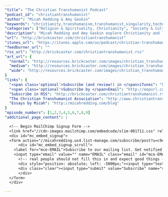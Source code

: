 ```yaml
---
"title": "The Christian Transhumanist Podcast"
"podcast_id": "christiantranshumanist"
"author": "Micah Redding & Amy Gaskin"
"keywords": "christianity,transhumanism,transhumanist,singularity,technology,theology"
"categories": ["Religion & Spirituality, Christianity", "Society & Culture, Philosophy", "Technology"]
"description": "Micah Redding and Amy Gaskin explore Christianity and Transhumanism, diving deep into the relationship between religion, technology, and the future of the human race."
"url": "http://brickcaster.com/christiantranshumanist"
"itunes_url": "https://itunes.apple.com/us/podcast/christian-transhumanist-podcast/id1053762042"
"feedburner_url": ""
"rss_url": "http://brickcaster.com/christiantranshumanist.rss"
"art_url": {
  "normal": "http://resources.brickcaster.com/images/christian_transhumanist_podcast.jpg",
  "medium": "http://resources.brickcaster.com/images/christian_transhumanist_podcast_small.jpg",
  "wide": "http://resources.brickcaster.com/images/christian_transhumanist_podcast_wide.jpg"
}
"links": {
  "<span class='optional'>Subscribe (and review!) in </span>iTunes": "https://itunes.apple.com/us/podcast/christian-transhumanist-podcast/id1053762042",
  "<span class='optional'>Subscribe by </span>Email": "http://eepurl.com/bqluFf",
  "Subscribe in RSS": "http://brickcaster.com/christiantranshumanist.rss",
  "The Christian Transhumanist Association": "http://www.christiantranshumanism.org",
  "Essays by Micah": "http://micahredding.com/blog"
}
"episode_numbers": [1,2,3,4,5,6,7,8,9]
"additional_page_content": |

  <!-- Begin MailChimp Signup Form -->
  <link href="//cdn-images.mailchimp.com/embedcode/slim-081711.css" rel="stylesheet" type="text/css">
  <div id="mc_embed_signup">
  <form action="//micahredding.us4.list-manage.com/subscribe/post?u=c9e24ff2e309d9d4edb919a40&amp;id=61a457b26b" method="post" id="mc-embedded-subscribe-form" name="mc-embedded-subscribe-form" class="validate" target="_blank" novalidate>
      <div id="mc_embed_signup_scroll">
    <label for="mce-EMAIL">Subscribe to our mailing list. Get notified when there are new episodes!</label>
    <input type="email" value="" name="EMAIL" class="email" id="mce-EMAIL" placeholder="email address" required>
      <!-- real people should not fill this in and expect good things - do not remove this or risk form bot signups-->
      <div style="position: absolute; left: -5000px;"><input type="text" name="b_c9e24ff2e309d9d4edb919a40_61a457b26b" tabindex="-1" value=""></div>
      <div class="clear"><input type="submit" value="Subscribe" name="subscribe" id="mc-embedded-subscribe" class="button"></div>
      </div>
  </form>
  </div>

---
```

